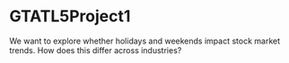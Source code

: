 # GTATL5Project1
We want to explore whether holidays and weekends impact stock market trends.  How does this differ across industries? 
